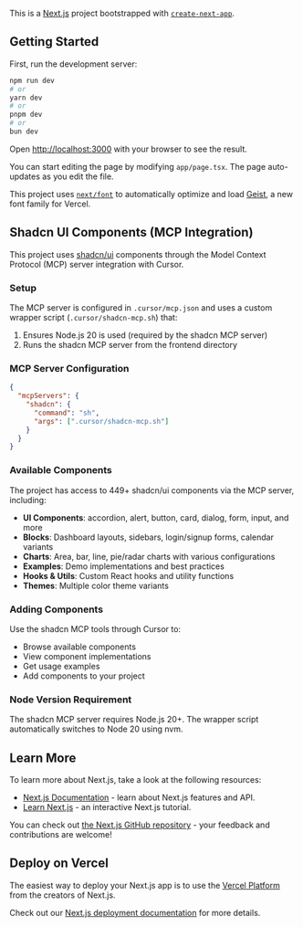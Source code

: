 This is a [Next.js](https://nextjs.org) project bootstrapped with [`create-next-app`](https://nextjs.org/docs/app/api-reference/cli/create-next-app).

## Getting Started

First, run the development server:

```bash
npm run dev
# or
yarn dev
# or
pnpm dev
# or
bun dev
```

Open [http://localhost:3000](http://localhost:3000) with your browser to see the result.

You can start editing the page by modifying `app/page.tsx`. The page auto-updates as you edit the file.

This project uses [`next/font`](https://nextjs.org/docs/app/building-your-application/optimizing/fonts) to automatically optimize and load [Geist](https://vercel.com/font), a new font family for Vercel.

## Shadcn UI Components (MCP Integration)

This project uses [shadcn/ui](https://ui.shadcn.com) components through the Model Context Protocol (MCP) server integration with Cursor.

### Setup

The MCP server is configured in `.cursor/mcp.json` and uses a custom wrapper script (`.cursor/shadcn-mcp.sh`) that:

1. Ensures Node.js 20 is used (required by the shadcn MCP server)
2. Runs the shadcn MCP server from the frontend directory

### MCP Server Configuration

```json
{
  "mcpServers": {
    "shadcn": {
      "command": "sh",
      "args": [".cursor/shadcn-mcp.sh"]
    }
  }
}
```

### Available Components

The project has access to 449+ shadcn/ui components via the MCP server, including:

- **UI Components**: accordion, alert, button, card, dialog, form, input, and more
- **Blocks**: Dashboard layouts, sidebars, login/signup forms, calendar variants
- **Charts**: Area, bar, line, pie/radar charts with various configurations
- **Examples**: Demo implementations and best practices
- **Hooks & Utils**: Custom React hooks and utility functions
- **Themes**: Multiple color theme variants

### Adding Components

Use the shadcn MCP tools through Cursor to:

- Browse available components
- View component implementations
- Get usage examples
- Add components to your project

### Node Version Requirement

The shadcn MCP server requires Node.js 20+. The wrapper script automatically switches to Node 20 using nvm.

## Learn More

To learn more about Next.js, take a look at the following resources:

- [Next.js Documentation](https://nextjs.org/docs) - learn about Next.js features and API.
- [Learn Next.js](https://nextjs.org/learn) - an interactive Next.js tutorial.

You can check out [the Next.js GitHub repository](https://github.com/vercel/next.js) - your feedback and contributions are welcome!

## Deploy on Vercel

The easiest way to deploy your Next.js app is to use the [Vercel Platform](https://vercel.com/new?utm_medium=default-template&filter=next.js&utm_source=create-next-app&utm_campaign=create-next-app-readme) from the creators of Next.js.

Check out our [Next.js deployment documentation](https://nextjs.org/docs/app/building-your-application/deploying) for more details.
